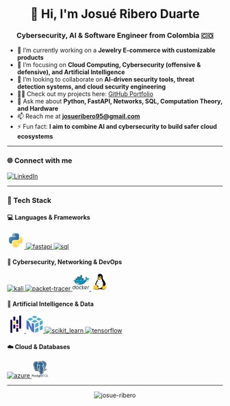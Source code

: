 <h1 align="center">👋 Hi, I'm Josué Ribero Duarte</h1>
<h3 align="center">Cybersecurity, AI & Software Engineer from Colombia 🇨🇴</h3>

- 🔭 I’m currently working on a **Jewelry E-commerce with customizable products**  
- 🌱 I’m focusing on **Cloud Computing, Cybersecurity (offensive & defensive), and Artificial Intelligence**  
- 👯 I’m looking to collaborate on **AI-driven security tools, threat detection systems, and cloud security engineering**  
- 👨‍💻 Check out my projects here: [GitHub Portfolio](https://github.com/Josue-Ribero/Josue-Ribero/tree/main)  
- 💬 Ask me about **Python, FastAPI, Networks, SQL, Computation Theory, and Hardware**  
- 📫 Reach me at **josueribero95@gmail.com**  
- ⚡ Fun fact: **I aim to combine AI and cybersecurity to build safer cloud ecosystems**  

---

<h3 align="left">🌐 Connect with me</h3>
<p align="left">
<a href="https://www.linkedin.com/in/josu%C3%A9-ribero-duarte-94773b283" target="_blank"><img align="center" src="https://raw.githubusercontent.com/rahuldkjain/github-profile-readme-generator/master/src/images/icons/Social/linked-in-alt.svg" alt="LinkedIn" height="30" width="40" /></a>
</p>

---

<h3 align="left">🧠 Tech Stack</h3>

#### 💻 Languages & Frameworks
<p align="left">
<a href="https://www.python.org" target="_blank" rel="noreferrer"> <img src="https://raw.githubusercontent.com/devicons/devicon/master/icons/python/python-original.svg" alt="python" width="40" height="40"/> </a>
<a href="https://fastapi.tiangolo.com/" target="_blank" rel="noreferrer"> <img src="https://cdn.worldvectorlogo.com/logos/fastapi-1.svg" alt="fastapi" width="40" height="40"/> </a>
<a href="https://www.w3schools.com/sql/" target="_blank" rel="noreferrer"> <img src="https://www.svgrepo.com/show/331760/sql-database-generic.svg" alt="sql" width="40" height="40"/> </a>
</p>

#### 🔐 Cybersecurity, Networking & DevOps
<p align="left">
<a href="https://www.kali.org/" target="_blank" rel="noreferrer"> <img src="https://www.kali.org/images/kali-dragon-icon.svg" alt="kali" width="40" height="40"/> </a>
<a href="https://www.netacad.com/courses/packet-tracer" target="_blank" rel="noreferrer"> <img src="https://upload.wikimedia.org/wikipedia/commons/6/64/Cisco_logo.svg" alt="packet-tracer" width="60" height="40"/> </a>
<a href="https://www.docker.com/" target="_blank" rel="noreferrer"> <img src="https://raw.githubusercontent.com/devicons/devicon/master/icons/docker/docker-original-wordmark.svg" alt="docker" width="40" height="40"/> </a>
<a href="https://www.linux.org/" target="_blank" rel="noreferrer"> <img src="https://raw.githubusercontent.com/devicons/devicon/master/icons/linux/linux-original.svg" alt="linux" width="40" height="40"/> </a>
</p>

#### 🤖 Artificial Intelligence & Data
<p align="left">
<a href="https://pandas.pydata.org/" target="_blank" rel="noreferrer"> <img src="https://raw.githubusercontent.com/devicons/devicon/2ae2a900d2f041da66e950e4d48052658d850630/icons/pandas/pandas-original.svg" alt="pandas" width="40" height="40"/> </a>
<a href="https://numpy.org/" target="_blank" rel="noreferrer"> <img src="https://raw.githubusercontent.com/devicons/devicon/master/icons/numpy/numpy-original.svg" alt="numpy" width="40" height="40"/> </a>
<a href="https://scikit-learn.org/" target="_blank" rel="noreferrer"> <img src="https://upload.wikimedia.org/wikipedia/commons/0/05/Scikit_learn_logo_small.svg" alt="scikit_learn" width="40" height="40"/> </a>
<a href="https://www.tensorflow.org/" target="_blank" rel="noreferrer"> <img src="https://www.vectorlogo.zone/logos/tensorflow/tensorflow-icon.svg" alt="tensorflow" width="40" height="40"/> </a>
</p>

#### ☁️ Cloud & Databases
<p align="left">
<a href="https://azure.microsoft.com/" target="_blank" rel="noreferrer"> <img src="https://www.vectorlogo.zone/logos/microsoft_azure/microsoft_azure-icon.svg" alt="azure" width="40" height="40"/> </a>
<a href="https://www.postgresql.org/" target="_blank" rel="noreferrer"> <img src="https://raw.githubusercontent.com/devicons/devicon/master/icons/postgresql/postgresql-original-wordmark.svg" alt="postgresql" width="40" height="40"/> </a>
</p>

---

<p align="center">
<img src="https://github-readme-stats.vercel.app/api/top-langs?username=josue-ribero&show_icons=true&locale=en&layout=compact" alt="josue-ribero" />
</p>

